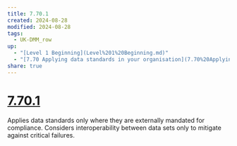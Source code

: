 ```yaml
---
title: 7.70.1
created: 2024-08-28
modified: 2024-08-28
tags:
  - UK-DMM_row
up:
  - "[Level 1 Beginning](Level%201%20Beginning.md)"
  - "[7.70 Applying data standards in your organisation](7.70%20Applying%20data%20standards%20in%20your%20organisation.md)"
share: true
---
```

# [7.70.1](7.70.1.md)

Applies data standards only where they are externally mandated for compliance. Considers interoperability between data sets only to mitigate against critical failures.
